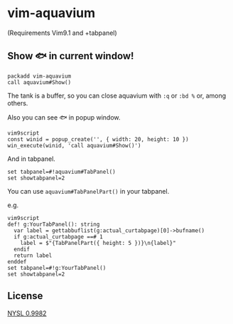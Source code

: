 # vim-aquavium

(Requirements Vim9.1 and +tabpanel)

## Show 🐟 in current window!

```vim
packadd vim-aquavium
call aquavium#Show()
```

The tank is a buffer, so you can close aquavium with `:q` or `:bd %` or, among others.

Also you can see 🐟 in popup window.

```vim
vim9script
const winid = popup_create('', { width: 20, height: 10 })
win_execute(winid, 'call aquavium#Show()')
```

And in tabpanel.

```vim
set tabpanel=#!aquavium#TabPanel()
set showtabpanel=2
```

You can use `aquavium#TabPanelPart()` in your tabpanel.

e.g.

```vim
vim9script
def! g:YourTabPanel(): string
  var label = gettabbuflist(g:actual_curtabpage)[0]->bufname()
  if g:actual_curtabpage ==# 1
    label = $"{TabPanelPart({ height: 5 })}\n{label}"
  endif
  return label
enddef
set tabpanel=#!g:YourTabPanel()
set showtabpanel=2
```

## License

[NYSL 0.9982](https://www.kmonos.net/nysl/)

